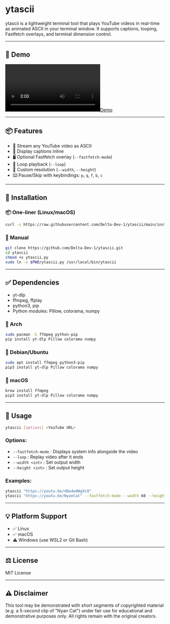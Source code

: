 # ytascii

ytascii is a lightweight terminal tool that plays YouTube videos in real-time as animated ASCII in your terminal window. It supports captions, looping, Fastfetch overlays, and terminal dimension control.

---

## 🎥 Demo

[![Demo](demo.mkv)](demo.mkv)

---

## 📦 Features

- 🔗 Stream any YouTube video as ASCII
- 📝 Display captions inline
- 🖥️ Optional Fastfetch overlay (`--fastfetch-mode`)
- 🔁 Loop playback (`--loop`)
- 📐 Custom resolution (`--width`, `--height`)
- ⌨️ Pause/Skip with keybindings: `p`, `q`, `f`, `b`, `c`

---

## 🚀 Installation

### 📦 One-liner (Linux/macOS)
```bash
curl -s https://raw.githubusercontent.com/Delta-Dev-1/ytascii/main/install.sh | bash
```

### 🧰 Manual
```bash
git clone https://github.com/Delta-Dev-1/ytascii.git
cd ytascii
chmod +x ytascii.py
sudo ln -s $PWD/ytascii.py /usr/local/bin/ytascii
```

---

## ✅ Dependencies

- yt-dlp
- ffmpeg, ffplay
- python3, pip
- Python modules: Pillow, colorama, numpy

### 🐧 Arch
```bash
sudo pacman -S ffmpeg python-pip
pip install yt-dlp Pillow colorama numpy
```

### 🐧 Debian/Ubuntu
```bash
sudo apt install ffmpeg python3-pip
pip3 install yt-dlp Pillow colorama numpy
```

### 🍎 macOS
```bash
brew install ffmpeg
pip3 install yt-dlp Pillow colorama numpy
```

---

## 📖 Usage

```bash
ytascii [options] <YouTube URL>
```

### Options:
- `--fastfetch-mode` : Displays system info alongside the video
- `--loop` : Replay video after it ends
- `--width <int>` : Set output width
- `--height <int>` : Set output height

### Examples:
```bash
ytascii "https://youtu.be/dQw4w9WgXcQ"
ytascii "https://youtu.be/NyanCat" --fastfetch-mode --width 60 --height 30 --loop
```

---

## 💡 Platform Support

- ✅ Linux
- ✅ macOS
- ⚠️ Windows (use WSL2 or Git Bash)

---

## ⚖️ License

MIT License

---

## ⚠️ Disclaimer

This tool may be demonstrated with short segments of copyrighted material 
(e.g. a 5-second clip of "Nyan Cat") under fair use for educational and 
demonstrative purposes only. All rights remain with the original creators.
